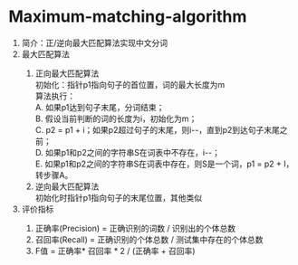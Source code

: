 # Maximum-matching-algorithm
<ol>
<li>简介：正/逆向最大匹配算法实现中文分词</li>
<li>最大匹配算法</li>
  <ol>
    <li>正向最大匹配算法</li>
    初始化：指针p1指向句子的首位置，词的最大长度为m<br>
    算法执行：<br>
    A.	如果p1达到句子末尾，分词结束；<br>
    B.	假设当前判断的词的长度为i，初始化为m；<br>
    C.	p2 = p1 + i；如果p2超过句子的末尾，则i--，直到p2到达句子末尾之前；<br>
    D.	如果p1和p2之间的字符串S在词表中不存在，i--；<br>
    E.	如果p1和p2之间的字符串S在词表中存在，则S是一个词，p1 = p2 + I，转步骤A。<br>
    <li>逆向最大匹配算法</li>
    初始化时指针p1指向句子的末尾位置，其他类似
  </ol>
<li>评价指标</li>
  <ol>
    <li>正确率(Precision) = 正确识别的词数 /  识别出的个体总数</li>
    <li>召回率(Recall) = 正确识别的个体总数 /  测试集中存在的个体总数</li>
    <li>F值 = 正确率* 召回率 * 2 / (正确率 + 召回率)</li>
  </ol>
</ol>

